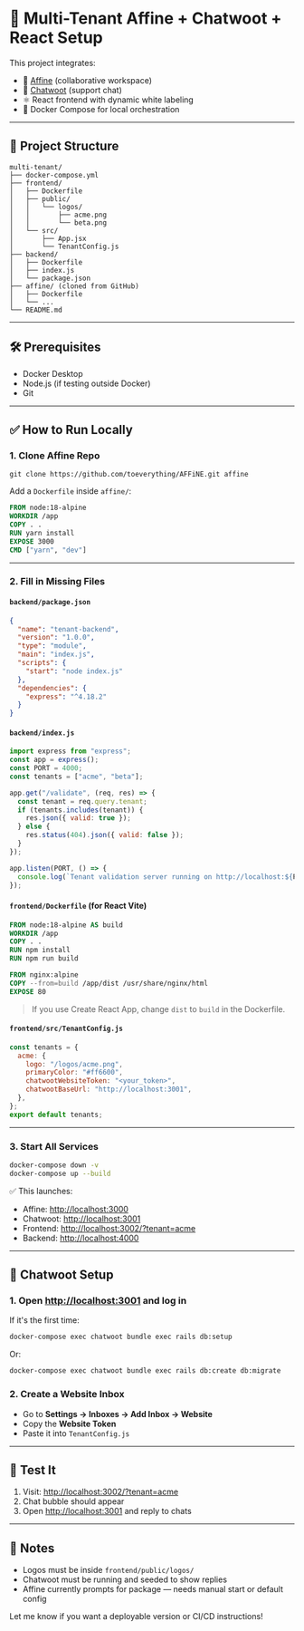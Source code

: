 # 🚀 Multi-Tenant Affine + Chatwoot + React Setup

This project integrates:

- 🧠 [Affine](https://github.com/toeverything/AFFiNE) (collaborative workspace)
- 💬 [Chatwoot](https://github.com/chatwoot/chatwoot) (support chat)
- ⚛️ React frontend with dynamic white labeling
- 🐳 Docker Compose for local orchestration

---

## 📁 Project Structure

```
multi-tenant/
├── docker-compose.yml
├── frontend/
│   ├── Dockerfile
│   ├── public/
│   │   └── logos/
│   │       ├── acme.png
│   │       └── beta.png
│   └── src/
│       ├── App.jsx
│       └── TenantConfig.js
├── backend/
│   ├── Dockerfile
│   ├── index.js
│   └── package.json
├── affine/ (cloned from GitHub)
│   ├── Dockerfile
│   └── ...
└── README.md
```

---

## 🛠️ Prerequisites

- Docker Desktop
- Node.js (if testing outside Docker)
- Git

---

## ✅ How to Run Locally

### 1. Clone Affine Repo

```
git clone https://github.com/toeverything/AFFiNE.git affine
```

Add a `Dockerfile` inside `affine/`:

```Dockerfile
FROM node:18-alpine
WORKDIR /app
COPY . .
RUN yarn install
EXPOSE 3000
CMD ["yarn", "dev"]
```

---

### 2. Fill in Missing Files

#### `backend/package.json`
```json
{
  "name": "tenant-backend",
  "version": "1.0.0",
  "type": "module",
  "main": "index.js",
  "scripts": {
    "start": "node index.js"
  },
  "dependencies": {
    "express": "^4.18.2"
  }
}
```

#### `backend/index.js`
```js
import express from "express";
const app = express();
const PORT = 4000;
const tenants = ["acme", "beta"];

app.get("/validate", (req, res) => {
  const tenant = req.query.tenant;
  if (tenants.includes(tenant)) {
    res.json({ valid: true });
  } else {
    res.status(404).json({ valid: false });
  }
});

app.listen(PORT, () => {
  console.log(`Tenant validation server running on http://localhost:${PORT}`);
});
```

#### `frontend/Dockerfile` (for React Vite)
```Dockerfile
FROM node:18-alpine AS build
WORKDIR /app
COPY . .
RUN npm install
RUN npm run build

FROM nginx:alpine
COPY --from=build /app/dist /usr/share/nginx/html
EXPOSE 80
```

> If you use Create React App, change `dist` to `build` in the Dockerfile.

#### `frontend/src/TenantConfig.js`
```js
const tenants = {
  acme: {
    logo: "/logos/acme.png",
    primaryColor: "#ff6600",
    chatwootWebsiteToken: "<your_token>",
    chatwootBaseUrl: "http://localhost:3001",
  },
};
export default tenants;
```

---

### 3. Start All Services

```bash
docker-compose down -v
docker-compose up --build
```

✅ This launches:
- Affine: [http://localhost:3000](http://localhost:3000)
- Chatwoot: [http://localhost:3001](http://localhost:3001)
- Frontend: [http://localhost:3002/?tenant=acme](http://localhost:3002/?tenant=acme)
- Backend: [http://localhost:4000](http://localhost:4000)

---

## 💬 Chatwoot Setup

### 1. Open [http://localhost:3001](http://localhost:3001) and log in

If it's the first time:
```bash
docker-compose exec chatwoot bundle exec rails db:setup
```
Or:
```bash
docker-compose exec chatwoot bundle exec rails db:create db:migrate
```

### 2. Create a Website Inbox

- Go to **Settings → Inboxes → Add Inbox → Website**
- Copy the **Website Token**
- Paste it into `TenantConfig.js`

---

## 🧪 Test It

1. Visit: [http://localhost:3002/?tenant=acme](http://localhost:3002/?tenant=acme)
2. Chat bubble should appear
3. Open [http://localhost:3001](http://localhost:3001) and reply to chats

---

## 📌 Notes

- Logos must be inside `frontend/public/logos/`
- Chatwoot must be running and seeded to show replies
- Affine currently prompts for package — needs manual start or default config

Let me know if you want a deployable version or CI/CD instructions!
